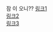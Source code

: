 # 
잠 이 오니??
 [링크1](https://youtu.be/ZsuX9aSst-4)  
 [링크2](https://youtu.be/Trah-4zZSPQ)  
 [링크3](https://youtu.be/DGFsc3Ksqug)
